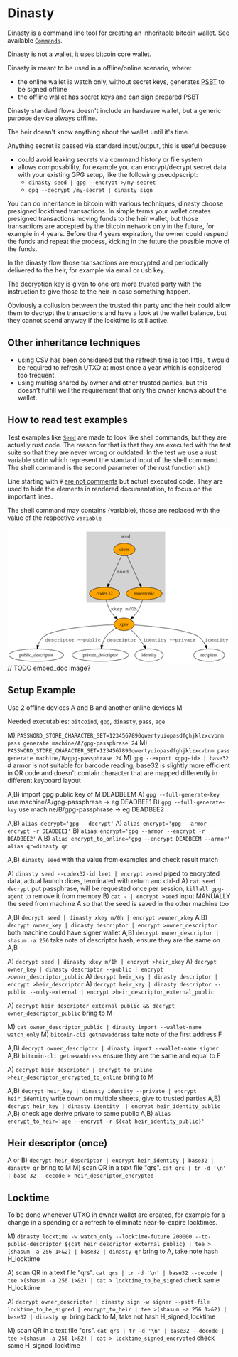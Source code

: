 # Dinasty

Dinasty is a command line tool for creating an inheritable bitcoin wallet.
See available [`Commands`](crate::Commands#variants).

Dinasty is not a wallet, it uses bitcoin core wallet.

Dinasty is meant to be used in a offline/online scenario, where:
- the online wallet is watch only, without secret keys, generates 
  [PSBT](https://bitcoinops.org/en/topics/psbt/) to be signed offline
- the offline wallet has secret keys and can sign prepared PSBT

Dinasty standard flows doesn't include an hardware wallet, but a generic purpose device always 
offline.

The heir doesn't know anything about the wallet until it's time.

Anything secret is passed via standard input/output, this is useful because:
- could avoid leaking secrets via command history or file system
- allows composability, for example you can encrypt/decrypt secret data with your existing GPG setup,
 like the following pseudpscript:
    - `dinasty seed | gpg --encrypt >/my-secret`
    - `gpg --decrypt /my-secret | dinasty sign`

You can do inheritance in bitcoin with various techniques, dinasty choose presigned locktimed 
transactions. 
In simple terms your wallet creates presigned transactions moving funds to the heir wallet, but
those transactions are accepted by the bitcoin network only in the future, for example in 4 years. 
Before the 4 years expiration, the owner could respend the funds and repeat the process, kicking in 
the future the possible move of the funds. 

In the dinasty flow those transactions are encrypted and periodically delivered to the heir, for 
example via email or usb key.

The decryption key is given to one ore more trusted party with the instruction to give those to the
heir in case something happen.

Obviously a collusion between the trusted thir party and the heir could allow them to decrypt the
transactions and have a look at the wallet balance, but they cannot spend anyway if the locktime is
still active.

## Other inheritance techniques

 - using CSV has been considered but the refresh time is too little, it would be required to refresh
 UTXO at most once a year which is considered too frequent.
 - using multisg shared by owner and other trusted parties, but this doesn't fulfill well the 
 requirement that only the owner knows about the wallet.



## How to read test examples

Test examples like [`Seed`](crate::Commands#variant.Seed) are made to look like shell commands, but they are actually rust code.
The reason for that is that they are executed with the test suite so that they are never wrong
or outdated.
In the test we use a rust variable `stdin` which represent the standard input of the shell command.
The shell command is the second parameter of the rust function `sh()`

Line starting with `#` [are not comments](https://doc.rust-lang.org/rustdoc/write-documentation/documentation-tests.html#hiding-portions-of-the-example) 
but actual executed code. They are used to hide the elements in rendered documentation, to focus on
the important lines.

The shell command may contains {variable}, those are replaced with the value of the respective `variable`



![graph](graphviz.svg)  // TODO embed_doc image?



## Setup Example

Use 2 offline devices A and B and another online devices M

Needed executables: `bitcoind`, `gpg`, `dinasty`, `pass`, `age` 

M) `PASSWORD_STORE_CHARACTER_SET=1234567890qwertyuiopasdfghjklzxcvbnm pass generate machine/A/gpg-passphrase 24`
M) `PASSWORD_STORE_CHARACTER_SET=1234567890qwertyuiopasdfghjklzxcvbnm pass generate machine/B/gpg-passphrase 24`
M) `gpg --export <gpg-id> | base32`  # armor is not suitable for barcode reading, base32 is slightly more efficient in QR code and doesn't contain character that are mapped differently in different keyboard layout

A,B) import gpg public key of M DEADBEEM
A) `gpg --full-generate-key` use machine/A/gpg-passphrase -> eg DEADBEE1
B) `gpg --full-generate-key` use machine/B/gpg-passphrase -> eg DEADBEE2

A,B) `alias decrypt='gpg --decrypt'`
A) `alias encrypt='gpg --armor --encrypt -r DEADBEE1'` 
B) `alias encrypt='gpg --armor --encrypt -r DEADBEE2'`
A,B) `alias encrypt_to_online='gpg --encrypt DEADBEEM --armor'`
`alias qr=dinasty qr`


A,B) `dinasty seed` with the value from examples and check result match

A) `dinasty seed --codex32-id leet | encrypt >seed` piped to encrypted data, actual launch dices, terminated with return and ctrl-d
A) `cat seed | decrypt` put passphrase, will be requested once per session, `killall gpg-agent` to remove it from memory
B) `cat - | encrypt >seed` input MANUALLY the seed from machine A so that the seed is saved in the other machine too

A,B) `decrypt seed | dinasty xkey m/0h | encrypt >owner_xkey`
A,B) `decrypt owner_key | dinasty descriptor | encrypt >owner_descriptor`  both machine could have signer wallet 
A,B) `decrypt owner_descriptor | shasum -a 256` take note of descriptor hash, ensure they are the same on A,B

A) `decrypt seed | dinasty xkey m/1h | encrypt >heir_xkey`
A) `decrypt owner_key | dinasty descriptor --public | encrypt >owner_descriptor_public` 
A) `decrypt heir_key | dinasty descriptor | encrypt >heir_descriptor` 
A) `decrypt heir_key | dinasty descriptor --public --only-external | encrypt >heir_descriptor_external_public` 

A) `decrypt heir_descriptor_external_public && decrypt owner_descriptor_public`  bring to M

M) `cat owner_descriptor_public | dinasty import --wallet-name watch_only`
M) `bitcoin-cli getnewaddress` take note of the first address F

A,B) `decrypt owner_descriptor | dinasty import --wallet-name signer`
A,B) `bitcoin-cli getnewaddress` ensure they are the same and equal to F

A) `decrypt heir_descriptor | encrypt_to_online >heir_descriptor_encrypted_to_online` bring to M

A,B) `decrypt heir_key | dinasty identity --private | encrypt heir_identity`  write down on multiple sheets, give to trusted parties 
A,B) `decrypt heir_key | dinasty identity  | encrypt heir_identity_public`
A,B) check age derive private to same public
A,B) `alias encrypt_to_heir='age --encrypt -r ${cat heir_identity_public}'`

## Heir descriptor (once)

A or B) `decrypt heir_descriptor | encrypt heir_identity | base32 | dinasty qr` bring to M
M) scan QR in a text file "qrs". `cat qrs | tr -d '\n' | base 32 --decode > heir_descriptor_encrypted`

## Locktime

To be done whenever UTXO in owner wallet are created, for example for a change in a spending or a refresh to eliminate near-to-expire locktimes.

M) `dinasty locktime -w watch_only --locktime-future 200000 --to-public-descriptor ${cat heir_descriptor_external_public} | tee >(shasum -a 256 1>&2) | base32 | dinasty qr` bring to A, take note hash H_locktime

A) scan QR in a text file "qrs". `cat qrs | tr -d '\n' | base32 --decode | tee >(shasum -a 256 1>&2) | cat > locktime_to_be_signed` check same H_locktime

A) `decrypt owner_descriptor | dinasty sign -w signer --psbt-file locktime_to_be_signed | encrypt_to_heir | tee >(shasum -a 256 1>&2) | base32 | dinasty qr` bring back to M, take not hash H_signed_locktime

M) scan QR in a text file "qrs". `cat qrs | tr -d '\n' | base32 --decode | tee >(shasum -a 256 1>&2) | cat > locktime_signed_encrypted` check same  H_signed_locktime
